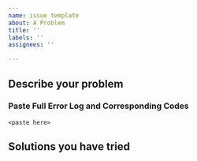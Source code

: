 ```yaml
---
name: issue template
about: A Problem
title: ''
labels: ''
assignees: ''

---
```


## Describe your problem

### Paste Full Error Log and Corresponding Codes
```
<paste here>
```

## Solutions you have tried
